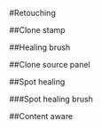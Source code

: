 #Retouching

##Clone stamp

##Healing brush

##Clone source panel 

##Spot healing 

###Spot healing brush

##Content aware